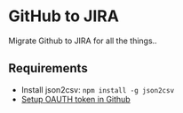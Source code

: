 # GitHub to JIRA

Migrate Github to JIRA for all the things..

## Requirements

* Install json2csv:  `npm install -g json2csv`
* [Setup OAUTH token in Github](https://help.github.com/articles/creating-a-personal-access-token-for-the-command-line/)